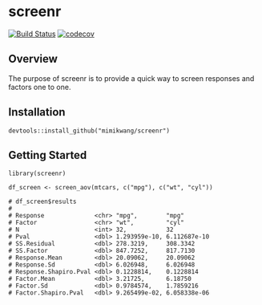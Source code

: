 # screenr
[![Build Status](https://travis-ci.org/mimikwang/screenr.svg?branch=master)](https://travis-ci.org/mimikwang/screenr) [![codecov](https://codecov.io/gh/mimikwang/screenr/branch/master/graph/badge.svg)](https://codecov.io/gh/mimikwang/screenr)

## Overview
The purpose of screenr is to provide a quick way to screen responses and factors one to one.

## Installation
```{r}
devtools::install_github("mimikwang/screenr")
```

## Getting Started
```{r}
library(screenr)

df_screen <- screen_aov(mtcars, c("mpg"), c("wt", "cyl"))

# df_screen$results
#
# Response              <chr> "mpg",        "mpg"
# Factor                <chr> "wt",         "cyl"
# N                     <int> 32,           32
# Pval                  <dbl> 1.293959e-10, 6.112687e-10
# SS.Residual           <dbl> 278.3219,     308.3342
# SS.Factor             <dbl> 847.7252,     817.7130
# Response.Mean         <dbl> 20.09062,     20.09062
# Response.Sd           <dbl> 6.026948,     6.026948
# Response.Shapiro.Pval <dbl> 0.1228814,    0.1228814
# Factor.Mean           <dbl> 3.21725,      6.18750
# Factor.Sd             <dbl> 0.9784574,    1.7859216
# Factor.Shapiro.Pval   <dbl> 9.265499e-02, 6.058338e-06
```
